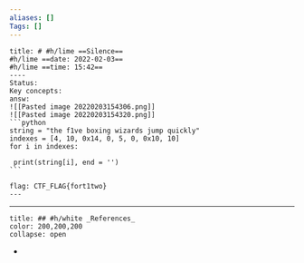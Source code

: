```yaml
---
aliases: []
Tags: []
---
```

``````ad-success
title: # #h/lime ==Silence==
#h/lime ==date: 2022-02-03==
#h/lime ==time: 15:42==
----
Status:
Key concepts:
answ:
![[Pasted image 20220203154306.png]]
![[Pasted image 20220203154320.png]]
```python
string = "the f1ve boxing wizards jump quickly"
indexes = [4, 10, 0x14, 0, 5, 0, 0x10, 10]
for i in indexes:

 print(string[i], end = '')
```

flag: CTF_FLAG{fort1two}
---
``````

---
```ad-example
title: ## #h/white _References_
color: 200,200,200
collapse: open
```
- 
